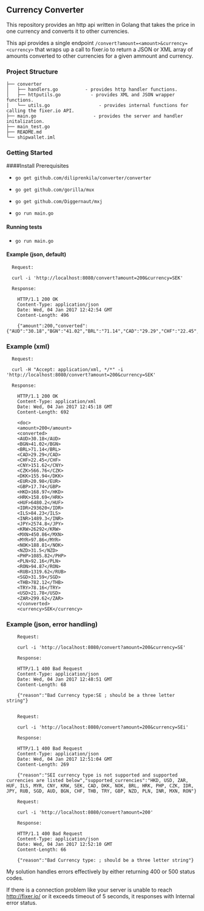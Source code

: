 ## Currency Converter

This repository provides an http api written in Golang that takes 
the price in one currency and converts it to other currencies.

This api provides a single endpoint `/convert?amount=<amount>&currency=<currency>` 
that wraps up a call to fixer.io  to return a JSON or XML array of amounts converted to other currencies for a given ammount and currency.

### Project Structure

```
├── converter
│   ├── handlers.go          - provides http handler functions.
│   ├── httputils.go           - provides XML and JSON wrapper functions. 
│   └── utils.go                  - provides internal functions for calling the fixer.io API.   
├── main.go                     - provides the server and handler initalization.
├── main_test.go
├── README.md
└── shipwallet.iml

```

### Getting Started

####Install Prerequisites
- `go get github.com/diliprenkila/converter/converter`
- `go get github.com/gorilla/mux`
- `go get github.com/Diggernaut/mxj`

- `go run main.go`
#### Running tests

- `go run main.go`

#### Example (json, default)

      Request:

      curl -i 'http://localhost:8080/convert?amount=200&currency=SEK'

      Response:
        
        HTTP/1.1 200 OK
        Content-Type: application/json
        Date: Wed, 04 Jan 2017 12:42:54 GMT
        Content-Length: 496

        {"amount":200,"converted":{"AUD":"30.18","BGN":"41.02","BRL":"71.14","CAD":"29.29","CHF":"22.45","CNY":"151.62","CZK":"566.76","DKK":"155.94","EUR":"20.98","GBP":"17.74","HKD":"168.97","HRK":"158.69","HUF":"6480.2","IDR":"293620","ILS":"84.23","INR":"1489.3","JPY":"2574.8","KRW":"26292","MXN":"450.86","MYR":"97.86","NOK":"188.81","NZD":"31.5","PHP":"1085.82","PLN":"92.16","RON":"94.87","RUB":"1319.62","SGD":"31.59","THB":"782.12","TRY":"78.16","USD":"21.78","ZAR":"299.62"},"currency":"SEK"}

### Example (xml)

      Request:

      curl -H "Accept: application/xml, */*" -i 'http://localhost:8080/convert?amount=200&currency=SEK'

      Response:

        HTTP/1.1 200 OK
        Content-Type: application/xml
        Date: Wed, 04 Jan 2017 12:45:18 GMT
        Content-Length: 692

        <doc>
        <amount>200</amount>
        <converted>
        <AUD>30.18</AUD>
        <BGN>41.02</BGN>
        <BRL>71.14</BRL>
        <CAD>29.29</CAD>
        <CHF>22.45</CHF>
        <CNY>151.62</CNY>
        <CZK>566.76</CZK>
        <DKK>155.94</DKK>
        <EUR>20.98</EUR>
        <GBP>17.74</GBP>
        <HKD>168.97</HKD>
        <HRK>158.69</HRK>
        <HUF>6480.2</HUF>
        <IDR>293620</IDR>
        <ILS>84.23</ILS>
        <INR>1489.3</INR>
        <JPY>2574.8</JPY>
        <KRW>26292</KRW>
        <MXN>450.86</MXN>
        <MYR>97.86</MYR>
        <NOK>188.81</NOK>
        <NZD>31.5</NZD>
        <PHP>1085.82</PHP>
        <PLN>92.16</PLN>
        <RON>94.87</RON>
        <RUB>1319.62</RUB>
        <SGD>31.59</SGD>
        <THB>782.12</THB>
        <TRY>78.16</TRY>
        <USD>21.78</USD>
        <ZAR>299.62</ZAR>
        </converted>
        <currency>SEK</currency>

### Example (json, error handling)
        Request:
        
        curl -i 'http://localhost:8080/convert?amount=200&currency=SE'
        
        Response:
        
        HTTP/1.1 400 Bad Request
        Content-Type: application/json
        Date: Wed, 04 Jan 2017 12:48:51 GMT
        Content-Length: 68

        {"reason":"Bad Currency type:SE ; should be a three letter string"}
        
        
        Request:
        
        curl -i 'http://localhost:8080/convert?amount=200&currency=SEi'
        
        Response:
        
        HTTP/1.1 400 Bad Request
        Content-Type: application/json
        Date: Wed, 04 Jan 2017 12:51:04 GMT
        Content-Length: 269

        {"reason":"SEI currency type is not supported and supported currencies are listed below","supported_currencies":"HKD, USD, ZAR, HUF, ILS, MYR, CNY, KRW, SEK, CAD, DKK, NOK, BRL, HRK, PHP, CZK, IDR, JPY, RUB, SGD, AUD, BGN, CHF, THB, TRY, GBP, NZD, PLN, INR, MXN, RON"}

        Request:
        
        curl -i 'http://localhost:8080/convert?amount=200'
        
        Response:
        
        HTTP/1.1 400 Bad Request
        Content-Type: application/json
        Date: Wed, 04 Jan 2017 12:52:10 GMT
        Content-Length: 66

        {"reason":"Bad Currency type: ; should be a three letter string"}


My solution handles errors effectively by either returning 400 or 500 status codes.

If there is a connection problem like your server is unable to reach http://fixer.io/ or it exceeds timeout of 5 seconds, it responses with Internal error status.
 
